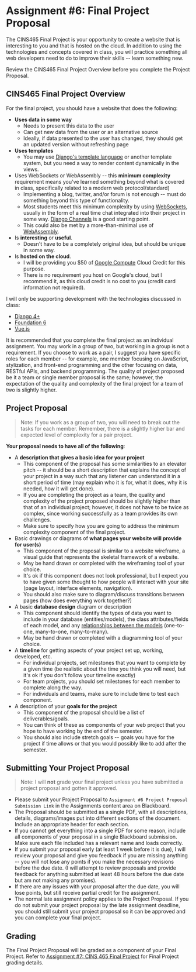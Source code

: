 # Assignment #6: Final Project Proposal

The CINS465 Final Project is your opportunity to create a website that is interesting to you and that is hosted on the cloud. In addition to using the technologies and concepts covered in class, you will practice something all web developers need to do to improve their skills -- learn something new.<br>

Review the CINS465 Final Project Overview before you complete the Project Proposal.

## CINS465 Final Project Overview

For the final project, you should have a website that does the following:

* **Uses data in some way**
    * Needs to present this data to the user
    * Can get new data from the user or an alternative source
    * Ideally, if data presented to the user has changed, they should get an updated version without refreshing page
* **Uses templates**
    * You may use [Django's template language](https://docs.djangoproject.com/en/4.0/topics/templates/) or another template system, but you need a way to render content dynamically in the views.
* Uses WebSockets or WebAssembly -- this **minimum complexity** requirement means you've learned something beyond what is covered in class, specifically related to a modern web protocol/standard)
    * Implementing a blog, twitter, and/or forum is not enough -- must do something beyond this type of functionality.
    * Most students meet this minimum complexity by using [WebSockets](https://developer.mozilla.org/en-US/docs/Web/API/WebSockets_API), usually in the form of a real time chat integrated into their project in some way. [Django Channels](https://channels.readthedocs.io/en/stable/) is a good starting point.
    * This could also be met by a more-than-minimal use of [WebAssembly](https://webassembly.org/).
* Is **interesting** or **useful**.
    * Doesn't have to be a completely original idea, but should be unique in some way.
* Is **hosted on the cloud**.
    * I will be providing you $50 of [Google Compute](https://cloud.google.com/compute) Cloud Credit for this purpose.
    * There is no requirement you host on Google's cloud, but I recommend it, as this cloud credit is no cost to you (credit card information not required).

I will only be supporting development with the technologies discussed in class:

* [Django 4+](https://www.djangoproject.com/)
* [Foundation 6](https://get.foundation/sites/docs/)
* [Vue.js](https://v3.vuejs.org/guide/introduction.html)

It is recommended that you complete the final project as an individual assignment. You may work in a group of two, but working in a group is not a requirement. If you choose to work as a pair, I suggest you have specific roles for each member -- for example, one member focusing on JavaScript, stylization, and front-end programming and the other focusing on data, RESTful APIs, and backend programming. The quality of project proposed be it a team or single member proposal is the same; however, the expectation of the quality and complexity of the final project for a team of two is slightly higher.

## Project Proposal

> Note: If you work as a group of two, you will need to break out the tasks for each member. Remember, there is a slightly higher bar and expected level of complexity for a pair project.<br>

**Your proposal needs to have all of the following**:

* A **description that gives a basic idea for your project**
    * This component of the proposal has some similarities to an elevator pitch -- it should be a short description that explains the concept of your project in a way such that any listener can understand it in a short period of time (may explain who it is for, what it does, why it is needed, how it will get done).
    * If you are completing the project as a team, the quality and complexity of the project proposed should be slightly higher than that of an individual project; however, it does not have to be twice as complex, since working successfully as a team provides its own challenges.
    * Make sure to specify how you are going to address the minimum complexity component of the final project.
* Basic drawings or diagrams of **what pages your website will provide for user(s)**
    * This component of the proposal is similar to a website wireframe, a visual guide that represents the skeletal framework of a website.
    * May be hand drawn or completed with the wireframing tool of your choice.
    * It's ok if this component does not look professional, but I expect you to have given some thought to how people will interact with your site (page layout, interface elements, navigation).
    * You should also make sure to diagram/discuss transitions between pages (how does everything work together?)
* A basic **database design** diagram or description
    * This component should identify the types of data you want to include in your database (entities/models), the class attributes/fields of each model, and any [relationships between the models](https://www.lucidchart.com/pages/database-diagram/database-design/#section_3) (one-to-one, many-to-one, many-to-many).
    * May be hand drawn or completed with a diagramming tool of your choice.
* A **timeline** for getting aspects of your project set up, working, developed, etc.
    * For individual projects, set milestones that you want to complete by a given time (be realistic about the time you think you will need, but it's ok if you don't follow your timeline exactly)
    * For team projects, you should set milestones for each member to complete along the way.
    * For individuals and teams, make sure to include time to test each component.
* A description of your **goals for the project**
    * This component of the proposal should be a list of deliverables/goals.
    * You can think of these as components of your web project that you hope to have working by the end of the semester.
    * You should also include stretch goals -- goals you have for the project if time allows or that you would possibly like to add after the semester.

## Submitting Your Project Proposal

> Note: I will **not** grade your final project unless you have submitted a project proposal and gotten it approved.

* Please submit your Project Proposal to `Assignment #6 Project Proposal Submission Link` in the Assignments content area on Blackboard.
* The Proposal should be submitted as a single PDF, with all descriptions, details, diagrams/images put into different sections of the document. Include an appropriate header for each section.
* If you cannot get everything into a single PDF for some reason, include all components of your proposal in a single Blackboard submission. Make sure each file included has a relevant name and loads correctly.
* If you submit your proposal early (at least 1 week before it is due), I will review your proposal and give you feedback if you are missing anything -- you will not lose any points if you make the necessary revisions before the due date. (I will attempt to review proposals and provide feedback for anything submitted at least 48 hours before the due date but am not making any promises).
* If there are any issues with your proposal after the due date, you will lose points, but still receive partial credit for the assignment.
* The normal late assignment policy applies to the Project Proposal. If you do not submit your project proposal by the late assignment deadline, you should still submit your project proposal so it can be approved and you can complete your final project.

## Grading

The Final Project Proposal will be graded as a component of your Final Project. Refer to [Assignment #7: CINS 465 Final Project](assignment7.md) for Final Project grading details.
